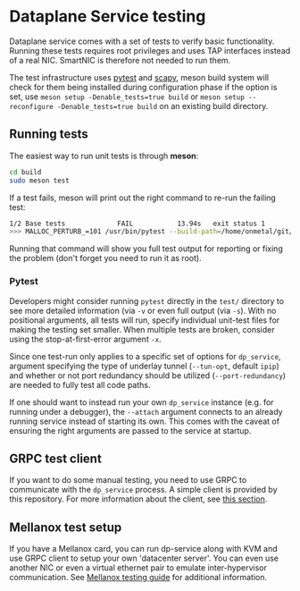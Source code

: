 # Dataplane Service testing

Dataplane service comes with a set of tests to verify basic functionality. Running these tests requires root privileges and uses TAP interfaces instead of a real NIC. SmartNIC is therefore not needed to run them.

The test infrastructure uses [pytest](https://docs.pytest.org/) and [scapy](https://scapy.net/), meson build system will check for them being installed during configuration phase if the option is set, use `meson setup -Denable_tests=true build` or `meson setup --reconfigure -Denable_tests=true build` on an existing build directory.


## Running tests

The easiest way to run unit tests is through **meson**:
```bash
cd build
sudo meson test
```

If a test fails, meson will print out the right command to re-run the failing test:
```bash
1/2 Base tests             FAIL           13.94s   exit status 1
>>> MALLOC_PERTURB_=101 /usr/bin/pytest --build-path=/home/onmetal/git/net-dpservice/build --tun-opt=ipip /home/onmetal/git/net-dpservice/test
```
Running that command will show you full test output for reporting or fixing the problem (don't forget you need to run it as root).

### Pytest
Developers might consider running `pytest` directly in the `test/` directory to see more detailed information (via `-v` or even full output (via `-s`). With no positional arguments, all tests will run, specify individual unit-test files for making the testing set smaller. When multiple tests are broken, consider using the stop-at-first-error argument `-x`.

Since one test-run only applies to a specific set of options for `dp_service`, argument specifying the type of underlay tunnel (`--tun-opt`, default `ipip`) and whether or not port redundancy should be utilized (`--port-redundancy`) are needed to fully test all code paths.

If one should want to instead run your own `dp_service` instance (e.g. for running under a debugger), the `--attach` argument connects to an already running service instead of starting its own. This comes with the caveat of ensuring the right arguments are passed to the service at startup.


## GRPC test client
If you want to do some manual testing, you need to use GRPC to communicate with the `dp_service` process. A simple client is provided by this repository. For more information about the client, see [this section](grpc_client.md).


## Mellanox test setup
If you have a Mellanox card, you can run dp-service along with KVM and use GRPC client to setup your own 'datacenter server'. You can even use another NIC or even a virtual ethernet pair to emulate inter-hypervisor communication. See [Mellanox testing guide](mellanox.md) for additional information.
